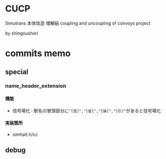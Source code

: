 # CUCP
Simutrans 本体改造 増解結
coupling and uncoupling of convoys project 

by shingoushori



# commits memo

## special
### name_header_extension
#### 機能
* 信号場化 : 駅名の冒頭部分に`"[信]","[留]","[操]","[引]"`があると信号場化
#### 実装箇所
* simhalt.h/cc

## debug

